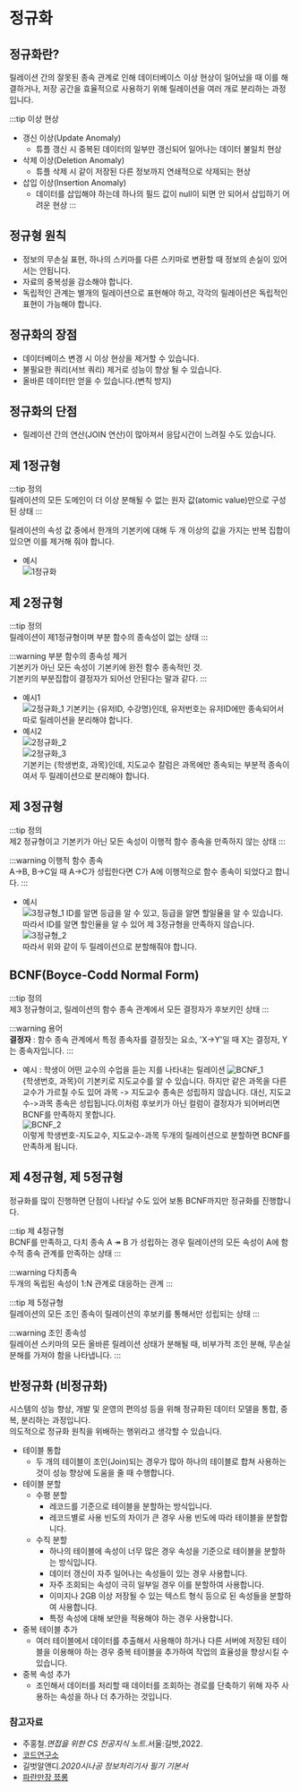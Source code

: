 # 정규화

## 정규화란?

릴레이션 간의 잘못된 종속 관계로 인해 데이터베이스 이상 현상이 일어났을 때 이를 해결하거나, 저장 공간을 효율적으로 사용하기 위해 릴레이션을 여러 개로 분리하는 과정입니다.

:::tip 이상 현상

- 갱신 이상(Update Anomaly)
    - 튜플 갱신 시 중복된 데이터의 일부만 갱신되어 일어나는 데이터 불일치 현상
- 삭제 이상(Deletion Anomaly)
    - 튜플 삭제 시 같이 저장된 다른 정보까지 연쇄적으로 삭제되는 현상
- 삽입 이상(Insertion Anomaly)
    - 데이터를 삽입해야 하는데 하나의 필드 값이 null이 되면 안 되어서 삽입하기 어려운 현상
      :::

## 정규형 원칙

- 정보의 무손실 표현, 하나의 스키마를 다른 스키마로 변환할 때 정보의 손실이 있어서는 안됩니다.
- 자료의 중복성을 감소해야 합니다.
- 독립적인 관계는 별개의 릴레이션으로 표현해야 하고, 각각의 릴레이션은 독립적인 표현이 가능해야 합니다.

## 정규화의 장점

- 데이터베이스 변경 시 이상 현상을 제거할 수 있습니다.
- 불필요한 쿼리(서브 쿼리) 제거로 성능이 향상 될 수 있습니다.
- 올바른 데이터만 얻을 수 있습니다.(변칙 방지)

## 정규화의 단점

- 릴레이션 간의 연산(JOIN 연산)이 많아져서 응답시간이 느려질 수도 있습니다.

## 제 1정규형

:::tip 정의  
릴레이션의 모든 도메인이 더 이상 분해될 수 없는 원자 값(atomic value)만으로 구성된 상태
:::

릴레이션의 속성 값 중에서 한개의 기본키에 대해 두 개 이상의 값을 가지는 반복 집합이 있으면 이를 제거해 줘야 합니다.

- 예시  
  ![1정규화](https://user-images.githubusercontent.com/79966015/180341362-3f3c4ba3-78cb-43ad-88f7-43261f1c9411.PNG)

## 제 2정규형

:::tip 정의  
릴레이션이 제1정규형이며 부분 함수의 종속성이 없는 상태
:::

:::warning 부분 함수의 종속성 제거  
기본키가 아닌 모든 속성이 기본키에 완전 함수 종속적인 것.  
기본키의 부분집합이 결정자가 되어선 안된다는 말과 같다.
:::

- 예시1  
  ![2정규화_1](https://user-images.githubusercontent.com/79966015/180342464-4ad85826-a8e5-4656-a4bc-a2ad466910a2.PNG)
  기본키는 {유저ID, 수강명}인데, 유저번호는 유저ID에만 종속되어서 따로 릴레이션을 분리해야 합니다.
- 예시2  
  ![2정규화_2](https://user-images.githubusercontent.com/79966015/180342466-ee9d602c-ec14-4d8a-9def-632aa02ba98a.PNG)  
  ![2정규화_3](https://user-images.githubusercontent.com/79966015/180342468-51873ecb-d37a-49bf-bfb1-5a253f5ed4bc.PNG)  
  기본키는 {학생번호, 과목}인데, 지도교수 칼럼은 과목에만 종속되는 부분적 종속이여서 두 릴레이션으로 분리해야 합니다.

## 제 3정규형

:::tip 정의  
제2 정규형이고 기본키가 아닌 모든 속성이 이행적 함수 종속을 만족하지 않는 상태
:::

:::warning 이행적 함수 종속  
A->B, B->C일 때 A->C가 성립한다면 C가 A에 이행적으로 함수 종속이 되었다고 합니다.
:::

- 예시  
  ![3정규형_1](https://user-images.githubusercontent.com/79966015/180343482-61a5ba0a-15a0-4b18-9f65-697ae4907e40.PNG)
  ID를 알면 등급을 알 수 있고, 등급을 알면 할일율을 알 수 있습니다. 따라서 ID를 알면 할인율을 알 수 있어 제 3정규형을 만족하지 않습니다.
  ![3정규형_2](https://user-images.githubusercontent.com/79966015/180343485-7eb92510-bc44-4665-8ab1-d8a16f856e59.PNG)  
  따라서 위와 같이 두 릴레이션으로 분할해줘야 합니다.

## BCNF(Boyce-Codd Normal Form)

:::tip 정의  
제3 정규형이고, 릴레이션의 함수 종속 관계에서 모든 결정자가 후보키인 상태
:::

:::warning 용어  
**결정자**
: 함수 종속 관계에서 특정 종속자를 결정짓는 요소, 'X->Y'일 때 X는 결정자, Y는 종속자입니다.
:::

- 예시 : 학생이 어떤 교수의 수업을 듣는 지를 나타내는 릴레이션
  ![BCNF_1](https://user-images.githubusercontent.com/79966015/180345394-209242bb-fe2f-4e61-a42e-1856f4186e54.PNG)  
  {학생번호, 과목}이 기본키로 지도교수를 알 수 있습니다. 하지만 같은 과목을 다른 교수가 가르칠 수도 있어 과목 -> 지도교수 종속은 성립하지 않습니다. 대신, 지도교수->과목 종속은 성립됩니다.이처럼 후보키가
  아닌 컬럼이 결정자가 되어버리면 BCNF를 만족하지 못합니다.  
  ![BCNF_2](https://user-images.githubusercontent.com/79966015/180345401-c82b8854-79ba-4a22-8b28-0dfa4e816ce5.PNG)  
  이렇게 학생번호-지도교수, 지도교수-과목 두개의 릴레이션으로 분할하면 BCNF를 만족하게 됩니다.

## 제 4정규형, 제 5정규형

정규화를 많이 진행하면 단점이 나타날 수도 있어 보통 BCNF까지만 정규화를 진행합니다.

:::tip 제 4정규형  
BCNF를 만족하고, 다치 종속 A ↠ B 가 성립하는 경우 릴레이션의 모든 속성이 A에 함수적 종속 관계를 만족하는 상태
:::

:::warning 다치종속  
두개의 독립된 속성이 1:N 관계로 대응하는 관계
:::

:::tip 제 5정규형  
릴레이션의 모든 조인 종속이 릴레이션의 후보키를 통해서만 성립되는 상태
:::

:::warning 조인 종속성  
릴레이션 스키마의 모든 올바른 릴레이션 상태가 분해될 때, 비부가적 조인 분해, 무손실 분해를 가져야 함을 나타냅니다.
:::

## 반정규화 (비정규화)

시스템의 성능 향상, 개발 및 운영의 편의성 등을 위해 정규화된 데이터 모델을 통합, 중복, 분리하는 과정입니다.  
의도적으로 정규화 원칙을 위배하는 행위라고 생각할 수 있습니다.

- 테이블 통합
    - 두 개의 테이블이 조인(Join)되는 경우가 많아 하나의 테이블로 합쳐 사용하는 것이 성능 향상에 도움을 줄 때 수행합니다.
- 테이블 분할
    - 수평 분할
        - 레코드를 기준으로 테이블을 분할하는 방식입니다.
        - 레코드별로 사용 빈도의 차이가 큰 경우 사용 빈도에 따라 테이블을 분할합니다.
    - 수직 분할
        - 하나의 테이블에 속성이 너무 많은 경우 속성을 기준으로 테이블을 분할하는 방식입니다.
        - 데이터 갱신이 자주 일어나는 속성들이 있는 경우 사용합니다.
        - 자주 조회되는 속성이 극히 일부일 경우 이를 분할하여 사용합니다.
        - 이미지나 2GB 이상 저장될 수 있는 텍스트 형식 등으로 된 속성들을 분할하여 사용합니다.
        - 특정 속성에 대해 보안을 적용해야 하는 경우 사용합니다.
- 중복 테이블 추가
    - 여러 테이블에서 데이터를 추출해서 사용해야 하거나 다른 서버에 저장된 테이블을 이용해야 하는 경우 중복 테이블을 추가하여 작업의 효율성을 향상시킬 수 있습니다.
- 중복 속성 추가
    - 조인해서 데이터를 처리할 때 데이터를 조회하는 경로를 단축하기 위해 자주 사용하는 속성을 하나 더 추가하는 것입니다.

### 참고자료

- 주홍철.*면접을 위한 CS 전공지식 노트*.서울:길벗,2022.
- [코드연구소](https://code-lab1.tistory.com/48)
- 길벗알앤디.*2020시나공 정보처리기사 필기 기본서*
- [파란만장 쬬롱](https://zzozzomin08.tistory.com/12)